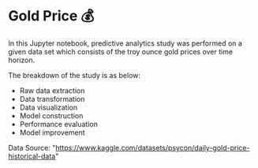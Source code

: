 # Gold Price 💰

In this Jupyter notebook, predictive analytics study was performed on a given data set which consists of the troy ounce gold prices over time horizon.

The breakdown of the study is as below:

<ul>
<li>Raw data extraction</li>
<li>Data transformation</li>
<li>Data visualization</li>
<li>Model construction</li>
<li>Performance evaluation</li>
<li>Model improvement</li>
</ul>

Data Source: "https://www.kaggle.com/datasets/psycon/daily-gold-price-historical-data"
